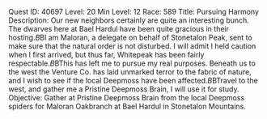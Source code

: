 Quest ID: 40697
Level: 20
Min Level: 12
Race: 589
Title: Pursuing Harmony
Description: Our new neighbors certainly are quite an interesting bunch. The dwarves here at Bael Hardul have been quite gracious in their hosting.$B$BI am Maloran, a delegate on behalf of Stonetalon Peak, sent to make sure that the natural order is not disturbed. I will admit I held caution when I first arrived, but thus far, Whitepeak has been fairly respectable.$B$BThis has left me to pursue my real purposes. Beneath us to the west the Venture Co. has laid unmarked terror to the fabric of nature, and I wish to see if the local Deepmoss have been affected.$B$BTravel to the west, and gather me a Pristine Deepmoss Brain, I will use it for study.
Objective: Gather at Pristine Deepmoss Brain from the local Deepmoss spiders for Maloran Oakbranch at Bael Hardul in Stonetalon Mountains.
